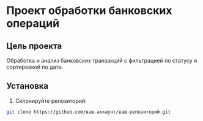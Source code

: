 # Проект обработки банковских операций

## Цель проекта
Обработка и анализ банковских транзакций с фильтрацией по статусу и сортировкой по дате.

## Установка
1. Склонируйте репозиторий:
```bash
git clone https://github.com/ваш-аккаунт/ваш-репозиторий.git

